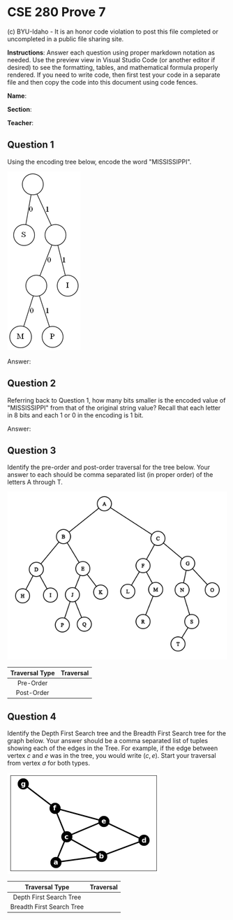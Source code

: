 # CSE 280 Prove 7

(c) BYU-Idaho - It is an honor code violation to post this
file completed or uncompleted in a public file sharing site.

**Instructions**: Answer each question using proper markdown notation as needed.  Use the preview view in Visual Studio Code (or another editor if desired) to see the formatting, tables, and mathematical formula properly rendered.  If you need to write code, then first test your code in a separate file and then copy the code into this document using code fences. 

**Name**:

**Section**:

**Teacher**:

## Question 1

Using the encoding tree below, encode the word "MISSISSIPPI".

![](prove07_graph1.png)

Answer: 

## Question 2

Referring back to Question 1, how many bits smaller is the encoded value of "MISSISSIPPI" from that of the original string value?  Recall that each letter in 8 bits and each 1 or 0 in the encoding is 1 bit.

Answer: 

## Question 3

Identify the pre-order and post-order traversal for the tree below.  Your answer to each should be comma separated list (in proper order) of the letters A through T.

![](prove07_graph2.png)

|Traversal Type|Traversal|
|:-:|:-:|
|Pre-Order||
|Post-Order||

## Question 4

Identify the Depth First Search tree and the Breadth First Search tree for the graph below.  Your answer should be a comma separated list of tuples showing each of the edges in the Tree.  For example, if the edge between vertex $c$ and $e$ was in the tree, you would write $(c,e)$.  Start your traversal from vertex $a$ for both types.

![](prove07_graph3.png)

|Traversal Type|Traversal|
|:-:|:-:|
|Depth First Search Tree||
|Breadth First Search Tree||



